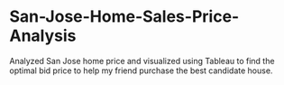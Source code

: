 # San-Jose-Home-Sales-Price-Analysis
Analyzed San Jose home price and visualized using Tableau to find the optimal bid price to help my friend purchase the best candidate house.

